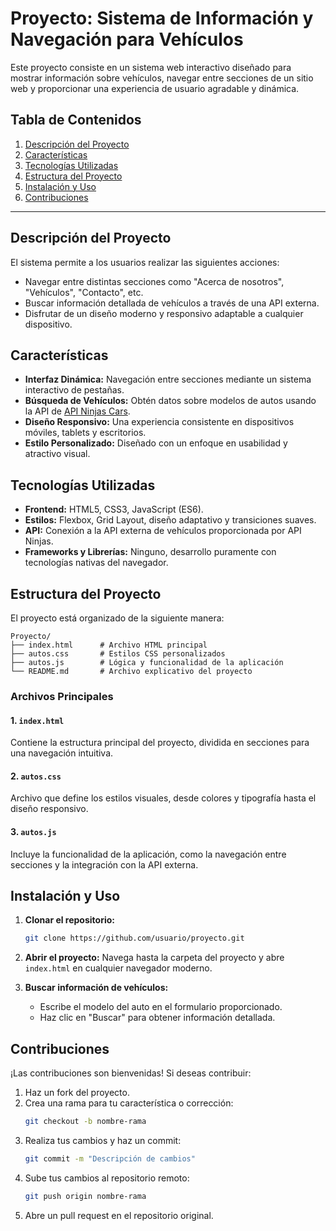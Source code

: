 # Proyecto: Sistema de Información y Navegación para Vehículos

Este proyecto consiste en un sistema web interactivo diseñado para mostrar información sobre vehículos, navegar entre secciones de un sitio web y proporcionar una experiencia de usuario agradable y dinámica.

## Tabla de Contenidos

1. [Descripción del Proyecto](#descripción-del-proyecto)
2. [Características](#características)
3. [Tecnologías Utilizadas](#tecnologías-utilizadas)
4. [Estructura del Proyecto](#estructura-del-proyecto)
5. [Instalación y Uso](#instalación-y-uso)
6. [Contribuciones](#contribuciones)
---

## Descripción del Proyecto

El sistema permite a los usuarios realizar las siguientes acciones:

- Navegar entre distintas secciones como "Acerca de nosotros", "Vehículos", "Contacto", etc.
- Buscar información detallada de vehículos a través de una API externa.
- Disfrutar de un diseño moderno y responsivo adaptable a cualquier dispositivo.

## Características

- **Interfaz Dinámica:** Navegación entre secciones mediante un sistema interactivo de pestañas.
- **Búsqueda de Vehículos:** Obtén datos sobre modelos de autos usando la API de [API Ninjas Cars](https://api-ninjas.com/).
- **Diseño Responsivo:** Una experiencia consistente en dispositivos móviles, tablets y escritorios.
- **Estilo Personalizado:** Diseñado con un enfoque en usabilidad y atractivo visual.

## Tecnologías Utilizadas

- **Frontend:** HTML5, CSS3, JavaScript (ES6).
- **Estilos:** Flexbox, Grid Layout, diseño adaptativo y transiciones suaves.
- **API:** Conexión a la API externa de vehículos proporcionada por API Ninjas.
- **Frameworks y Librerías:** Ninguno, desarrollo puramente con tecnologías nativas del navegador.

## Estructura del Proyecto

El proyecto está organizado de la siguiente manera:

```
Proyecto/
├── index.html      # Archivo HTML principal
├── autos.css       # Estilos CSS personalizados
├── autos.js        # Lógica y funcionalidad de la aplicación
└── README.md       # Archivo explicativo del proyecto
```

### Archivos Principales

#### 1. `index.html`
Contiene la estructura principal del proyecto, dividida en secciones para una navegación intuitiva.

#### 2. `autos.css`
Archivo que define los estilos visuales, desde colores y tipografía hasta el diseño responsivo.

#### 3. `autos.js`
Incluye la funcionalidad de la aplicación, como la navegación entre secciones y la integración con la API externa.

## Instalación y Uso

1. **Clonar el repositorio:**
   ```bash
   git clone https://github.com/usuario/proyecto.git
   ```

2. **Abrir el proyecto:**
   Navega hasta la carpeta del proyecto y abre `index.html` en cualquier navegador moderno.

3. **Buscar información de vehículos:**
   - Escribe el modelo del auto en el formulario proporcionado.
   - Haz clic en "Buscar" para obtener información detallada.

## Contribuciones

¡Las contribuciones son bienvenidas! Si deseas contribuir:

1. Haz un fork del proyecto.
2. Crea una rama para tu característica o corrección:
   ```bash
   git checkout -b nombre-rama
   ```
3. Realiza tus cambios y haz un commit:
   ```bash
   git commit -m "Descripción de cambios"
   ```
4. Sube tus cambios al repositorio remoto:
   ```bash
   git push origin nombre-rama
   ```
5. Abre un pull request en el repositorio original.


